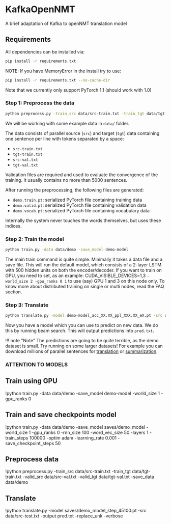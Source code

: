 # KafkaOpenNMT
A brief adaptation of Kafka to openNMT translation model

## Requirements

All dependencies can be installed via:

```bash
pip install -r requirements.txt
```

NOTE: If you have MemoryError in the install try to use: 

```bash
pip install -r requirements.txt --no-cache-dir
```
Note that we currently only support PyTorch 1.1 (should work with 1.0)


### Step 1: Preprocess the data

```bash
python preprocess.py -train_src data/src-train.txt -train_tgt data/tgt-train.txt -valid_src data/src-val.txt -valid_tgt data/tgt-val.txt -save_data data/demo
```

We will be working with some example data in `data/` folder.

The data consists of parallel source (`src`) and target (`tgt`) data containing one sentence per line with tokens separated by a space:

* `src-train.txt`
* `tgt-train.txt`
* `src-val.txt`
* `tgt-val.txt`

Validation files are required and used to evaluate the convergence of the training. It usually contains no more than 5000 sentences.


After running the preprocessing, the following files are generated:

* `demo.train.pt`: serialized PyTorch file containing training data
* `demo.valid.pt`: serialized PyTorch file containing validation data
* `demo.vocab.pt`: serialized PyTorch file containing vocabulary data


Internally the system never touches the words themselves, but uses these indices.

### Step 2: Train the model

```bash
python train.py -data data/demo -save_model demo-model
```

The main train command is quite simple. Minimally it takes a data file
and a save file.  This will run the default model, which consists of a
2-layer LSTM with 500 hidden units on both the encoder/decoder.
If you want to train on GPU, you need to set, as an example:
CUDA_VISIBLE_DEVICES=1,3
`-world_size 2 -gpu_ranks 0 1` to use (say) GPU 1 and 3 on this node only.
To know more about distributed training on single or multi nodes, read the FAQ section.

### Step 3: Translate

```bash
python translate.py -model demo-model_acc_XX.XX_ppl_XXX.XX_eX.pt -src data/src-test.txt -output pred.txt -replace_unk -verbose
```

Now you have a model which you can use to predict on new data. We do this by running beam search. This will output predictions into `pred.txt`.

!!! note "Note"
    The predictions are going to be quite terrible, as the demo dataset is small. Try running on some larger datasets! For example you can download millions of parallel sentences for [translation](http://www.statmt.org/wmt16/translation-task.html) or [summarization](https://github.com/harvardnlp/sent-summary).

### ATTENTION TO MODELS

## Train using GPU

!python train.py -data data/demo -save_model demo-model -world_size 1 -gpu_ranks 0

## Train and save checkpoints model

!python train.py -data data/demo -save_model saves/demo_model -world_size 1 -gpu_ranks 0 -rnn_size 100 -word_vec_size 50 -layers 1 -train_steps 100000 -optim adam -learning_rate 0.001 -save_checkpoint_steps 50

## Preprocess data 

!python preprocess.py -train_src data/src-train.txt -train_tgt data/tgt-train.txt -valid_src data/src-val.txt -valid_tgt data/tgt-val.txt -save_data data/demo

## Translate 

!python translate.py -model saves/demo_model_step_45100.pt -src data/src-test.txt -output pred.txt -replace_unk -verbose 
